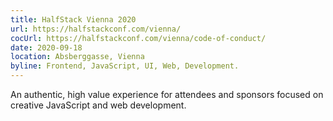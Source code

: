 ```yaml
---
title: HalfStack Vienna 2020
url: https://halfstackconf.com/vienna/
cocUrl: https://halfstackconf.com/vienna/code-of-conduct/
date: 2020-09-18
location: Absberggasse, Vienna
byline: Frontend, JavaScript, UI, Web, Development.
---
```


An authentic, high value experience for attendees and sponsors focused on creative JavaScript and web development.
